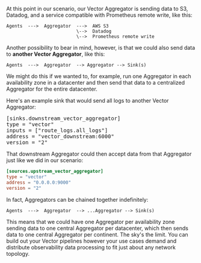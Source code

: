 At this point in our scenario, our Vector Aggregator is sending data to S3, Datadog, and a service
compatible with Prometheus remote write, like this:

```
Agents  --->  Aggregator  --->  AWS S3
                          \-->  Datadog
                          \-->  Prometheus remote write
```

Another possibility to bear in mind, however, is that we could also send data to **another
Vector Aggregator**, like this:

```
Agents  --->  Aggregator  --> Aggregator --> Sink(s)
```

We might do this if we wanted to, for example, run one Aggregator in each availability zone
in a datacenter and then send that data to a centralized Aggregator for the entire datacenter.

Here's an example sink that would send all logs to another Vector Aggregator:

<pre class="file" data-filename="aggregator/vector/aggregator/vector.toml" data-target="insert" data-marker="#insert-aggregator-sink">
[sinks.downstream_vector_aggregator]
type = "vector"
inputs = ["route_logs.all_logs"]
address = "vector_downstream:6000"
version = "2"</pre>

That downstream Aggregator could then accept data from that Aggregator just like we did in our
scenario:

```toml
[sources.upstream_vector_aggregator]
type = "vector"
address = "0.0.0.0:9000"
version = "2"
```

In fact, Aggregators can be chained together indefinitely:

```
Agents  --->  Aggregator  --> ...Aggregator --> Sink(s)
```

This means that we could have one Aggregator per availability zone sending data to one central
Aggregator per datacenter, which then sends data to one central Aggregator per continent. The sky's
the limit. You can build out your Vector pipelines however your use cases demand and distribute
observability data processing to fit just about any network topology.
